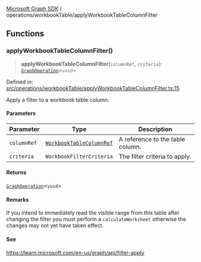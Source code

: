 [Microsoft Graph SDK](../../modules.md) / operations/workbookTable/applyWorkbookTableColumnFilter

## Functions

### applyWorkbookTableColumnFilter()

> **applyWorkbookTableColumnFilter**(`columnRef`, `criteria`): [`GraphOperation`](../../models/GraphOperation.md#graphoperation)\<`void`\>

Defined in: [src/operations/workbookTable/applyWorkbookTableColumnFilter.ts:15](https://github.com/Future-Secure-AI/microsoft-graph/blob/6f587d043e8277194e9b2feca914ab2cba9d258d/src/operations/workbookTable/applyWorkbookTableColumnFilter.ts#L15)

Apply a filter to a workbook table column.

#### Parameters

| Parameter | Type | Description |
| ------ | ------ | ------ |
| `columnRef` | [`WorkbookTableColumnRef`](../../models/WorkbookTableColumnRef.md#workbooktablecolumnref) | A reference to the table column. |
| `criteria` | `WorkbookFilterCriteria` | The filter criteria to apply. |

#### Returns

[`GraphOperation`](../../models/GraphOperation.md#graphoperation)\<`void`\>

#### Remarks

If you intend to immediately read the visible range from this table after changing the filter you must perform a `calculateWorksheet` otherwise the changes may not yet have taken effect.

#### See

https://learn.microsoft.com/en-us/graph/api/filter-apply
